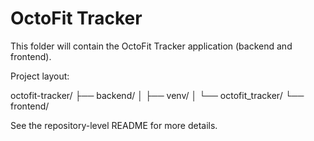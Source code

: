 # OctoFit Tracker

This folder will contain the OctoFit Tracker application (backend and frontend).

Project layout:

octofit-tracker/
├── backend/
│   ├── venv/
│   └── octofit_tracker/
└── frontend/

See the repository-level README for more details.
